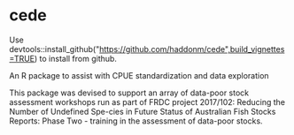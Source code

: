 # cede
Use devtools::install_github("https://github.com/haddonm/cede",build_vignettes=TRUE)  to install from github. 

An R package to assist with CPUE standardization and data exploration

This package was devised to support an array of data-poor stock assessment workshops run as part of FRDC project 2017/102: Reducing the Number of Undefined Spe-cies in Future Status of Australian Fish Stocks Reports: Phase Two - training in the assessment of data-poor stocks.

